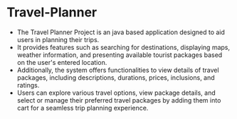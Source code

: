 # Travel-Planner
- The Travel Planner Project is an java based application designed to aid users in planning their trips.
- It provides features such as searching for destinations, displaying maps, weather information, and presenting available tourist packages based on the user's entered location.
- Additionally, the system offers functionalities to view details of travel packages, including descriptions, durations, prices, inclusions, and ratings.
- Users can explore various travel options, view package details, and select or manage their preferred travel packages by adding them into cart for a seamless trip planning experience.
